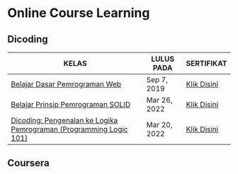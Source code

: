# Online Course Learning

## Dicoding

| KELAS | LULUS PADA | SERTIFIKAT |
-----|-----|-------
|[Belajar Dasar Pemrograman Web](https://github.com/RiyanRIS/sertifikat/tree/master/dicoding/Belajar%20Dasar%20Pemrograman%20Web) | Sep 7, 2019| [Klik Disini](https://www.dicoding.com/certificates/98XWKDJ40XM3)|
|[Belajar Prinsip Pemrograman SOLID](https://github.com/RiyanRIS/sertifikat/tree/master/dicoding/Belajar%20Prinsip%20Pemrograman%20SOLID)|Mar 26, 2022|[Klik Disini](https://www.dicoding.com/certificates/QLZ91J882P5D)|
|[Dicoding: Pengenalan ke Logika Pemrograman (Programming Logic 101)](https://github.com/riyanris)|Mar 20, 2022|[Klik Disini](https://github.com/riyanris)|


## Coursera

